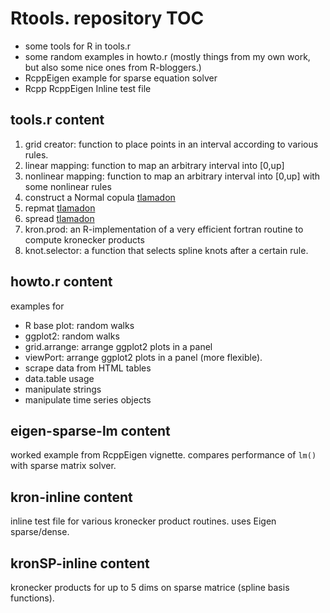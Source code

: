Rtools. repository TOC
======================

* some tools for R in tools.r
* some random examples in howto.r (mostly things from my own work, but also some nice ones from R-bloggers.)
* RcppEigen example for sparse equation solver
* Rcpp RcppEigen Inline test file


tools.r content
---------------

1. grid creator: function to place points in an interval according to various rules.
2. linear mapping: function to map an arbitrary interval into [0,up] 
3. nonlinear mapping: function to map an arbitrary interval into [0,up] with some nonlinear rules
4. construct a Normal copula [tlamadon](https://github.com/tlamadon/Utils)
5. repmat [tlamadon](https://github.com/tlamadon/Utils)
6. spread [tlamadon](https://github.com/tlamadon/Utils)
7. kron.prod: an R-implementation of a very efficient fortran routine to compute kronecker products
8. knot.selector: a function that selects spline knots after a certain rule.


howto.r content
---------------

examples for

+ R base plot: random walks
+ ggplot2: random walks
+ grid.arrange: arrange ggplot2 plots in a panel
+ viewPort: arrange ggplot2 plots in a panel (more flexible). 
+ scrape data from HTML tables
+ data.table usage
+ manipulate strings
+ manipulate time series objects


eigen-sparse-lm content
-----------------------

worked example from RcppEigen vignette. compares performance of `lm()` with sparse matrix solver. 


kron-inline content
-------------------

inline test file for various kronecker product routines. uses Eigen sparse/dense.

kronSP-inline content
---------------------

kronecker products for up to 5 dims on sparse matrice (spline basis functions).

